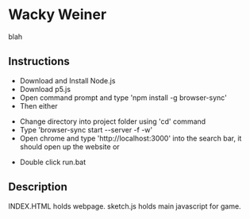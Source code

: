 # Wacky Weiner
blah
## Instructions
- Download and Install Node.js
- Download p5.js 
- Open command prompt and type 'npm install -g browser-sync'
- Then either
* Change directory into project folder using 'cd' command
* Type 'browser-sync start --server -f -w'
* Open chrome and type 'http://localhost:3000' into the search bar, it should open up the website
or
- Double click run.bat
## Description
INDEX.HTML holds webpage.
sketch.js holds main javascript for game.
